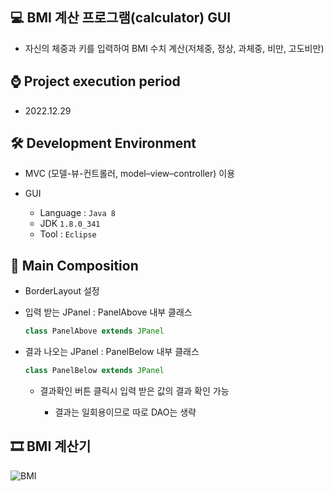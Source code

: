 ## 💻 BMI 계산 프로그램(calculator) GUI
- 자신의 체중과 키를 입력하여 BMI 수치 계산(저체중, 정상, 과체중, 비만, 고도비만)

## ⌚ Project execution period
  - 2022.12.29

## 🛠 Development Environment
- MVC (모델-뷰-컨트롤러, model–view–controller) 이용
- GUI
  
  - Language : `Java 8` 
  - JDK `1.8.0_341`
  - Tool : `Eclipse`

## 📃 Main Composition
- BorderLayout 설정
- 입력 받는 JPanel : PanelAbove 내부 클래스
  ```java
  class PanelAbove extends JPanel
  ```
- 결과 나오는 JPanel : PanelBelow 내부 클래스
  ```java
  class PanelBelow extends JPanel
  ```

  - 결과확인 버튼 클릭시 입력 받은 값의 결과 확인 가능
  
    - 결과는 일회용이므로 따로 DAO는 생략

## 🎞 BMI 계산기
![BMI](https://user-images.githubusercontent.com/121646949/226095859-157814fc-ce75-48cf-9327-aa48e2555e45.gif)
